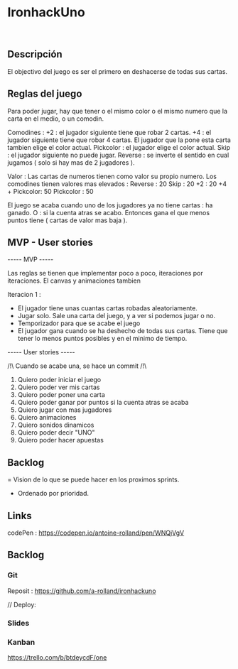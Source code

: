 # IronhackUno
​
## Descripción

El objectivo del juego es ser el primero en deshacerse de todas sus cartas.
​
## Reglas del juego  

Para poder jugar, hay que tener o el mismo color o el mismo numero que la carta en el medio, o un comodin.

Comodines : 
    +2 : el jugador siguiente tiene que robar 2 cartas.
    +4 : el jugador siguiente tiene que robar 4 cartas. El jugador que la pone esta carta tambien elige el color actual.
    Pickcolor : el jugador elige el color actual.
    Skip : el jugador siguiente no puede jugar.
    Reverse : se inverte el sentido en cual jugamos ( solo si hay mas de 2 jugadores ).

Valor :
Las cartas de numeros tienen como valor su propio numero.
Los comodines tienen valores mas elevados :
    Reverse : 20
    Skip : 20
    +2 : 20
    +4 + Pickcolor: 50
    Pickcolor : 50

El juego se acaba cuando uno de los jugadores ya no tiene cartas : ha ganado.
O : si la cuenta atras se acabo. Entonces gana el que menos puntos tiene ( cartas de valor mas baja ).
​
## MVP - User stories

----- MVP -----

Las reglas se tienen que implementar poco a poco, iteraciones por iteraciones.
El canvas y animaciones tambien

Iteracion 1 :

- El jugador tiene unas cuantas cartas robadas aleatoriamente.
- Jugar solo. Sale una carta del juego, y a ver si podemos jugar o no.
- Temporizador para que se acabe el juego
- El jugador gana cuando se ha deshecho de todas sus cartas. Tiene que tener lo menos puntos posibles
y en el minimo de tiempo.

----- User stories -----

/!\ Cuando se acabe una, se hace un commit /!\

1. Quiero poder iniciar el juego
2. Quiero poder ver mis cartas
3. Quiero poder poner una carta
4. Quiero poder ganar por puntos si la cuenta atras se acaba
5. Quiero jugar con mas jugadores
6. Quiero animaciones
7. Quiero sonidos dinamicos
8. Quiero poder decir "UNO"
9. Quiero poder hacer apuestas
​
## Backlog

= Vision de lo que se puede hacer en los proximos sprints.
- Ordenado por prioridad.

## Links

codePen : https://codepen.io/antoine-rolland/pen/WNQjVgV

## Backlog

### Git

Reposit : https://github.com/a-rolland/ironhackuno

// Deploy: 

### Slides

### Kanban

https://trello.com/b/btdeycdF/one

